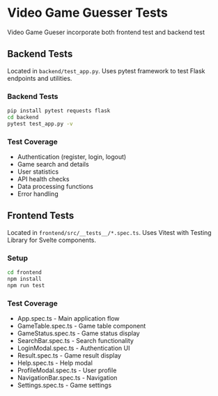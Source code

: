 # Video Game Guesser Tests
Video Game Gueser incorporate both frontend test and backend test
## Backend Tests

Located in `backend/test_app.py`. Uses pytest framework to test Flask endpoints and utilities.

### Backend Tests
```bash
pip install pytest requests flask
cd backend
pytest test_app.py -v
```

### Test Coverage
- Authentication (register, login, logout)
- Game search and details
- User statistics
- API health checks
- Data processing functions
- Error handling

## Frontend Tests

Located in `frontend/src/__tests__/*.spec.ts`. Uses Vitest with Testing Library for Svelte components.

### Setup
```bash
cd frontend
npm install
npm run test
```

### Test Coverage
- App.spec.ts - Main application flow
- GameTable.spec.ts - Game table component
- GameStatus.spec.ts - Game status display
- SearchBar.spec.ts - Search functionality
- LoginModal.spec.ts - Authentication UI
- Result.spec.ts - Game result display
- Help.spec.ts - Help modal
- ProfileModal.spec.ts - User profile
- NavigationBar.spec.ts - Navigation
- Settings.spec.ts - Game settings 